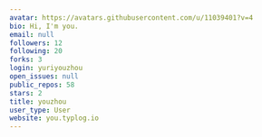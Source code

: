 ```yaml
---
avatar: https://avatars.githubusercontent.com/u/11039401?v=4
bio: Hi, I'm you.
email: null
followers: 12
following: 20
forks: 3
login: yuriyouzhou
open_issues: null
public_repos: 58
stars: 2
title: youzhou
user_type: User
website: you.typlog.io
---
```

